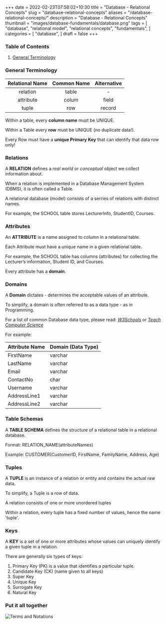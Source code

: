 +++
date = 2022-02-23T07:58:02+10:30
title = "Database - Relational Concepts"
slug = "database-relational-concepts"
aliases = "/database-relational-concepts/"
description = "Database - Relational Concepts"
thumbnail = "images/database-fundamentals/database.png"
tags = [
    "database",
    "relational model",
    "relational concepts",
    "fundamentals",
]
categories = [
    "database",
]
draft = false
+++

### Table of Contents

1. [General Terminology](#terminology)

### General Terminology

| Relational Name | Common Name | Alternative |
| :---:           | :---:       | :---:       |
| relation        | table       | -           |
| attribute       | colum       | field       |
| tuple           | row         | record      |

Within a table, every **column name** must be UNIQUE.

Within a Table every **row** must be UNIQUE (no duplicate data!).

Every Row must have a **unique Primary Key** that can identify that data row
only!

### Relations

A **RELATION** defines a *real world* or *conceptual* object we collect
information about.

When a relation is implemented in a Database Management System (DBMS), it is
often called a Table.

A relational database (model) consists of a serries of relations with distinct
names.

For example, the SCHOOL table stores LecturerInfo, StudentID, Courses.

### Attributes

An **ATTRIBUTE** is a name assigned to column in a relational table.

Each Attribute must have a unique name in a given relational table.

For example, the SCHOOL table has columns (attributes) for collecting the
Lecturer’s information, Student ID, and Courses.

Every attribute has a **domain**.

### Domains

A **Domain** dictates - determines the acceptable values of an attribute.

To simplify, a domain is often referred to as a data type - as in Programming.

For a list of common Database data type, please read:
*[W3Schools](https://www.w3schools.com/sql/sql_datatypes.asp)* or
*[Teach Computer Science](https://teachcomputerscience.com/database-data-types/)*

For example:

| Attribute Name | Domain (Data Type) |
| ---            | ---                |
| FirstName      | varchar            |
| LastName       | varchar            |
| Email          | varchar            |
| ContactNo      | char               |
| Username       | varchar            |
| AddressLine1   | varchar            |
| AddressLine2   | varchar            |

### Table Schemas

A **TABLE SCHEMA** defines the structure of a relational table in a relational
database.

Format: RELATION_NAME(attributeNames)

Example: CUSTOMER(CustomerID, FirstName, FamilyName, Address, Age)

### Tuples

A **TUPLE** is an instance of a relation or entity and contains the actual raw data.

To simplify, a Tuple is a row of data.

A relation consists of one or more unordered tuples

Within a relation, every tuple has a fixed number of values, hence the name
'tuple'.

### Keys

A **KEY** is a set of one or more attributes whose values can uniquely identify
a given tuple in a relation.

There are generally six types of keys:

1. Primary Key (PK) is a value that identifies a particular tuple.
1. Candidate Key (CK) (name given to all keys)
1. Super Key
1. Unique Key
1. Surrogate Key
1. Natural Key

### Put it all together

![Terms and 
Notations](/images/database-relational-concepts/terms-and-notations.png)
